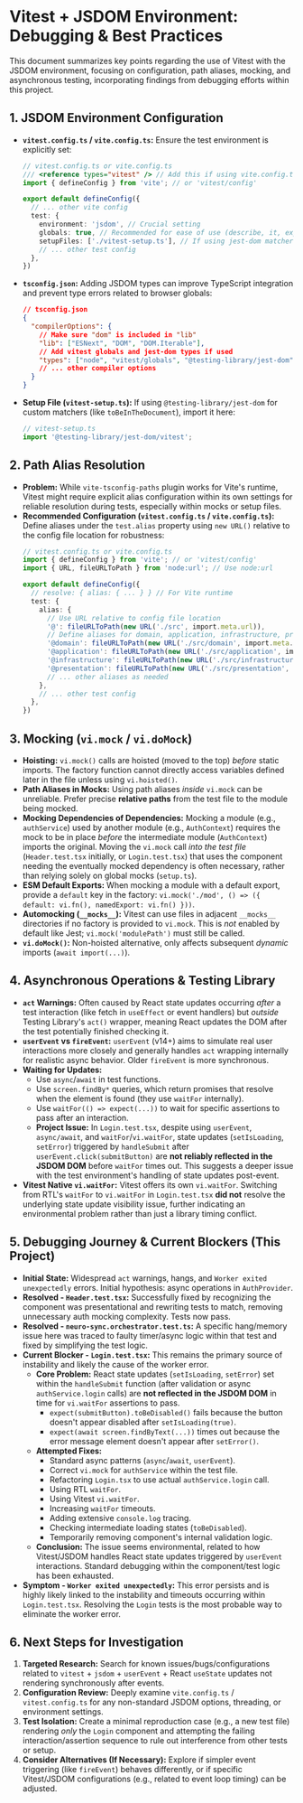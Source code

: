 # Vitest + JSDOM Environment: Debugging & Best Practices

This document summarizes key points regarding the use of Vitest with the JSDOM environment, focusing on configuration, path aliases, mocking, and asynchronous testing, incorporating findings from debugging efforts within this project.

## 1. JSDOM Environment Configuration

*   **`vitest.config.ts` / `vite.config.ts`:** Ensure the test environment is explicitly set:
    ```typescript
    // vitest.config.ts or vite.config.ts
    /// <reference types="vitest" /> // Add this if using vite.config.ts
    import { defineConfig } from 'vite'; // or 'vitest/config'

    export default defineConfig({
      // ... other vite config
      test: {
        environment: 'jsdom', // Crucial setting
        globals: true, // Recommended for ease of use (describe, it, expect, vi)
        setupFiles: ['./vitest-setup.ts'], // If using jest-dom matchers
        // ... other test config
      },
    })
    ```
*   **`tsconfig.json`:** Adding JSDOM types can improve TypeScript integration and prevent type errors related to browser globals:
    ```json
    // tsconfig.json
    {
      "compilerOptions": {
        // Make sure "dom" is included in "lib"
        "lib": ["ESNext", "DOM", "DOM.Iterable"],
        // Add vitest globals and jest-dom types if used
        "types": ["node", "vitest/globals", "@testing-library/jest-dom"]
        // ... other compiler options
      }
    }
    ```
*   **Setup File (`vitest-setup.ts`):** If using `@testing-library/jest-dom` for custom matchers (like `toBeInTheDocument`), import it here:
    ```typescript
    // vitest-setup.ts
    import '@testing-library/jest-dom/vitest';
    ```

## 2. Path Alias Resolution

*   **Problem:** While `vite-tsconfig-paths` plugin works for Vite's runtime, Vitest might require explicit alias configuration within its own settings for reliable resolution during tests, especially within mocks or setup files.
*   **Recommended Configuration (`vitest.config.ts` / `vite.config.ts`):** Define aliases under the `test.alias` property using `new URL()` relative to the config file location for robustness:
    ```typescript
    // vitest.config.ts or vite.config.ts
    import { defineConfig } from 'vite'; // or 'vitest/config'
    import { URL, fileURLToPath } from 'node:url'; // Use node:url

    export default defineConfig({
      // resolve: { alias: { ... } } // For Vite runtime
      test: {
        alias: {
          // Use URL relative to config file location
          '@': fileURLToPath(new URL('./src', import.meta.url)),
          // Define aliases for domain, application, infrastructure, presentation
          '@domain': fileURLToPath(new URL('./src/domain', import.meta.url)),
          '@application': fileURLToPath(new URL('./src/application', import.meta.url)),
          '@infrastructure': fileURLToPath(new URL('./src/infrastructure', import.meta.url)),
          '@presentation': fileURLToPath(new URL('./src/presentation', import.meta.url)),
          // ... other aliases as needed
        },
        // ... other test config
      },
    })
    ```

## 3. Mocking (`vi.mock` / `vi.doMock`)

*   **Hoisting:** `vi.mock()` calls are hoisted (moved to the top) *before* static imports. The factory function cannot directly access variables defined later in the file unless using `vi.hoisted()`.
*   **Path Aliases in Mocks:** Using path aliases *inside* `vi.mock` can be unreliable. Prefer precise **relative paths** from the test file to the module being mocked.
*   **Mocking Dependencies of Dependencies:** Mocking a module (e.g., `authService`) used by another module (e.g., `AuthContext`) requires the mock to be in place *before* the intermediate module (`AuthContext`) imports the original. Moving the `vi.mock` call *into the test file* (`Header.test.tsx` initially, or `Login.test.tsx`) that uses the component needing the eventually mocked dependency is often necessary, rather than relying solely on global mocks (`setup.ts`).
*   **ESM Default Exports:** When mocking a module with a default export, provide a `default` key in the factory: `vi.mock('./mod', () => ({ default: vi.fn(), namedExport: vi.fn() }))`.
*   **Automocking (`__mocks__`):** Vitest can use files in adjacent `__mocks__` directories if no factory is provided to `vi.mock`. This is *not* enabled by default like Jest; `vi.mock('modulePath')` must still be called.
*   **`vi.doMock()`:** Non-hoisted alternative, only affects subsequent *dynamic* imports (`await import(...)`).

## 4. Asynchronous Operations & Testing Library

*   **`act` Warnings:** Often caused by React state updates occurring *after* a test interaction (like fetch in `useEffect` or event handlers) but *outside* Testing Library's `act()` wrapper, meaning React updates the DOM after the test potentially finished checking it.
*   **`userEvent` vs `fireEvent`:** `userEvent` (v14+) aims to simulate real user interactions more closely and generally handles `act` wrapping internally for realistic async behavior. Older `fireEvent` is more synchronous.
*   **Waiting for Updates:**
    *   Use `async`/`await` in test functions.
    *   Use `screen.findBy*` queries, which return promises that resolve when the element is found (they use `waitFor` internally).
    *   Use `waitFor(() => expect(...))` to wait for specific assertions to pass after an interaction.
    *   **Project Issue:** In `Login.test.tsx`, despite using `userEvent`, `async/await`, and `waitFor`/`vi.waitFor`, state updates (`setIsLoading`, `setError`) triggered by `handleSubmit` after `userEvent.click(submitButton)` are **not reliably reflected in the JSDOM DOM** before `waitFor` times out. This suggests a deeper issue with the test environment's handling of state updates post-event.
*   **Vitest Native `vi.waitFor`:** Vitest offers its own `vi.waitFor`. Switching from RTL's `waitFor` to `vi.waitFor` in `Login.test.tsx` **did not** resolve the underlying state update visibility issue, further indicating an environmental problem rather than just a library timing conflict.

## 5. Debugging Journey & Current Blockers (This Project)

*   **Initial State:** Widespread `act` warnings, hangs, and `Worker exited unexpectedly` errors. Initial hypothesis: async operations in `AuthProvider`.
*   **Resolved - `Header.test.tsx`:** Successfully fixed by recognizing the component was presentational and rewriting tests to match, removing unnecessary auth mocking complexity. Tests now pass.
*   **Resolved - `neuro-sync.orchestrator.test.ts`:** A specific hang/memory issue here was traced to faulty timer/async logic within that test and fixed by simplifying the test logic.
*   **Current Blocker - `Login.test.tsx`:** This remains the primary source of instability and likely the cause of the worker error.
    *   **Core Problem:** React state updates (`setIsLoading`, `setError`) set within the `handleSubmit` function (after validation or async `authService.login` calls) are **not reflected in the JSDOM DOM** in time for `vi.waitFor` assertions to pass.
        *   `expect(submitButton).toBeDisabled()` fails because the button doesn't appear disabled after `setIsLoading(true)`.
        *   `expect(await screen.findByText(...))` times out because the error message element doesn't appear after `setError()`.
    *   **Attempted Fixes:**
        *   Standard async patterns (`async`/`await`, `userEvent`).
        *   Correct `vi.mock` for `authService` within the test file.
        *   Refactoring `Login.tsx` to use actual `authService.login` call.
        *   Using RTL `waitFor`.
        *   Using Vitest `vi.waitFor`.
        *   Increasing `waitFor` timeouts.
        *   Adding extensive `console.log` tracing.
        *   Checking intermediate loading states (`toBeDisabled`).
        *   Temporarily removing component's internal validation logic.
    *   **Conclusion:** The issue seems environmental, related to how Vitest/JSDOM handles React state updates triggered by `userEvent` interactions. Standard debugging within the component/test logic has been exhausted.
*   **Symptom - `Worker exited unexpectedly`:** This error persists and is highly likely linked to the instability and timeouts occurring within `Login.test.tsx`. Resolving the `Login` tests is the most probable way to eliminate the worker error.

## 6. Next Steps for Investigation

1.  **Targeted Research:** Search for known issues/bugs/configurations related to `vitest` + `jsdom` + `userEvent` + React `useState` updates not rendering synchronously after events.
2.  **Configuration Review:** Deeply examine `vite.config.ts` / `vitest.config.ts` for any non-standard JSDOM options, threading, or environment settings.
3.  **Test Isolation:** Create a minimal reproduction case (e.g., a new test file) rendering *only* the `Login` component and attempting the failing interaction/assertion sequence to rule out interference from other tests or setup.
4.  **Consider Alternatives (If Necessary):** Explore if simpler event triggering (like `fireEvent`) behaves differently, or if specific Vitest/JSDOM configurations (e.g., related to event loop timing) can be adjusted.
